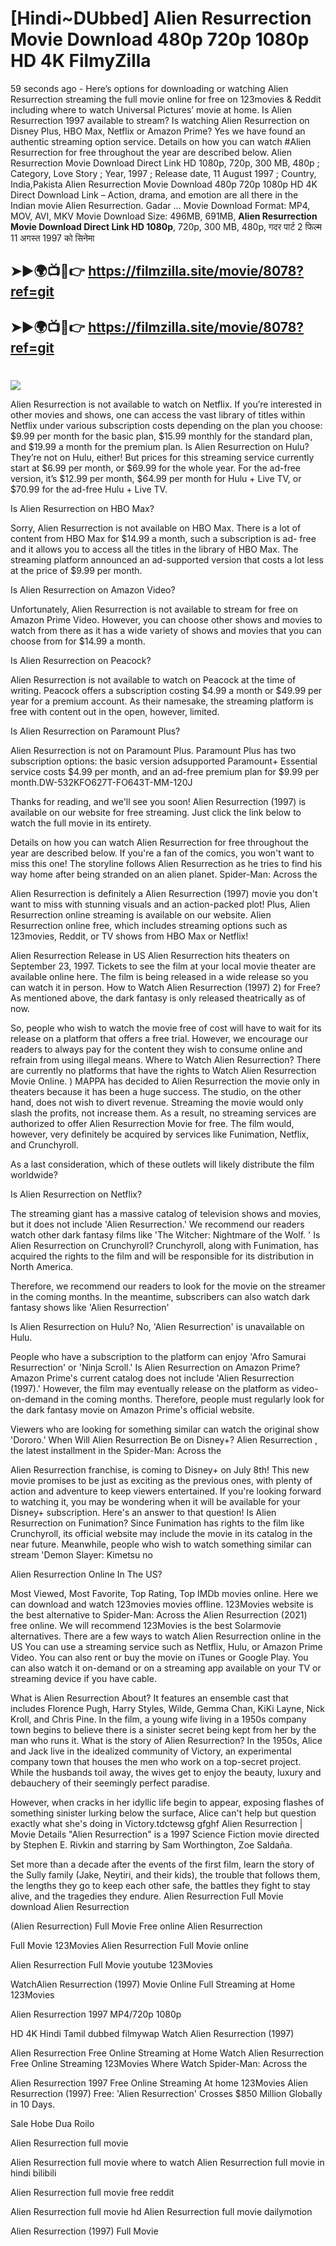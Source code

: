 # [Hindi~DUbbed] Alien Resurrection Movie Download 480p 720p 1080p HD 4K FilmyZilla


59 seconds ago - Here’s options for downloading or watching Alien Resurrection streaming the full movie online for free on 123movies & Reddit including where to watch Universal Pictures’ movie at home. Is Alien Resurrection 1997 available to stream? Is watching Alien Resurrection on Disney Plus, HBO Max, Netflix or Amazon Prime? Yes we have found an authentic streaming option service. Details on how you can watch #Alien Resurrection for free throughout the year are described below. Alien Resurrection Movie Download Direct Link HD 1080p, 720p, 300 MB, 480p ; Category, Love Story ; Year, 1997 ; Release date, 11 August 1997 ; Country, India,Pakista Alien Resurrection Movie Download 480p 720p 1080p HD 4K Direct Download Link – Action, drama, and emotion are all there in the Indian movie Alien Resurrection. Gadar ...
Movie Download Format: MP4, MOV, AVI, MKV
Movie Download Size: 496MB, 691MB, **Alien Resurrection Movie Download Direct Link HD 1080p**, 720p, 300 MB, 480p, गदर पार्ट 2 फिल्म 11 अगस्त 1997 को सिनेमा

## ➤►🌍📺📱👉   https://filmzilla.site/movie/8078?ref=git

## ➤►🌍📺📱👉   https://filmzilla.site/movie/8078?ref=git

#

<img src="https://image.tmdb.org/t/p/w780//f0dFcDXdF6CGz1P1rDzOhwD9hs8.jpg" />

Alien Resurrection is not available to watch on Netflix. If you’re interested in other movies and shows, one can access the vast library of titles within Netflix under various subscription costs depending on the plan you choose: $9.99 per month for the basic plan, $15.99 monthly for the standard plan, and $19.99 a month for the premium plan. Is Alien Resurrection on Hulu? They’re not on Hulu, either! But prices for this streaming service currently start at $6.99 per month, or $69.99 for the whole year. For the ad-free version, it’s $12.99 per month, $64.99 per month for Hulu + Live TV, or $70.99 for the ad-free Hulu + Live TV.

Is Alien Resurrection on HBO Max?

Sorry, Alien Resurrection is not available on HBO Max. There is a lot of content from HBO Max for $14.99 a month, such a subscription is ad- free and it allows you to access all the titles in the library of HBO Max. The streaming platform announced an ad-supported version that costs a lot less at the price of $9.99 per month.

Is Alien Resurrection on Amazon Video?

Unfortunately, Alien Resurrection is not available to stream for free on Amazon Prime Video. However, you can choose other shows and movies to watch from there as it has a wide variety of shows and movies that you can choose from for $14.99 a month.

Is Alien Resurrection on Peacock?

Alien Resurrection is not available to watch on Peacock at the time of writing. Peacock offers a subscription costing $4.99 a month or $49.99 per year for a premium account. As their namesake, the streaming platform is free with content out in the open, however, limited.

Is Alien Resurrection on Paramount Plus?

Alien Resurrection is not on Paramount Plus. Paramount Plus has two subscription options: the basic version adsupported Paramount+ Essential service costs $4.99 per month, and an ad-free premium plan for $9.99 per month.DW-532KFO627T-FO643T-MM-120J

Thanks for reading, and we'll see you soon! Alien Resurrection (1997) is available on our website for free streaming. Just click the link below to watch the full movie in its entirety.

Details on how you can watch Alien Resurrection for free throughout the year are described below. If you're a fan of the comics, you won't want to miss this one! The storyline follows Alien Resurrection as he tries to find his way home after being stranded on an alien planet. Spider-Man: Across the

Alien Resurrection is definitely a Alien Resurrection (1997) movie you don't want to miss with stunning visuals and an action-packed plot! Plus, Alien Resurrection online streaming is available on our website. Alien Resurrection online free, which includes streaming options such as 123movies, Reddit, or TV shows from HBO Max or Netflix!

Alien Resurrection Release in US Alien Resurrection hits theaters on September 23, 1997. Tickets to see the film at your local movie theater are available online here. The film is being released in a wide release so you can watch it in person. How to Watch Alien Resurrection (1997) 2) for Free? As mentioned above, the dark fantasy is only released theatrically as of now.

So, people who wish to watch the movie free of cost will have to wait for its release on a platform that offers a free trial. However, we encourage our readers to always pay for the content they wish to consume online and refrain from using illegal means. Where to Watch Alien Resurrection? There are currently no platforms that have the rights to Watch Alien Resurrection Movie Online. ) MAPPA has decided to Alien Resurrection the movie only in theaters because it has been a huge success. The studio, on the other hand, does not wish to divert revenue. Streaming the movie would only slash the profits, not increase them. As a result, no streaming services are authorized to offer Alien Resurrection Movie for free. The film would, however, very definitely be acquired by services like Funimation, Netflix, and Crunchyroll.

As a last consideration, which of these outlets will likely distribute the film worldwide?

Is Alien Resurrection on Netflix?

The streaming giant has a massive catalog of television shows and movies, but it does not include 'Alien Resurrection.' We recommend our readers watch other dark fantasy films like 'The Witcher: Nightmare of the Wolf. ' Is Alien Resurrection on Crunchyroll? Crunchyroll, along with Funimation, has acquired the rights to the film and will be responsible for its distribution in North America.

Therefore, we recommend our readers to look for the movie on the streamer in the coming months. In the meantime, subscribers can also watch dark fantasy shows like 'Alien Resurrection'

Is Alien Resurrection on Hulu? No, 'Alien Resurrection' is unavailable on Hulu.

People who have a subscription to the platform can enjoy 'Afro Samurai Resurrection' or 'Ninja Scroll.' Is Alien Resurrection on Amazon Prime? Amazon Prime's current catalog does not include 'Alien Resurrection (1997).' However, the film may eventually release on the platform as video-on-demand in the coming months. Therefore, people must regularly look for the dark fantasy movie on Amazon Prime's official website.

Viewers who are looking for something similar can watch the original show 'Dororo.' When Will Alien Resurrection Be on Disney+? Alien Resurrection , the latest installment in the Spider-Man: Across the

Alien Resurrection franchise, is coming to Disney+ on July 8th! This new movie promises to be just as exciting as the previous ones, with plenty of action and adventure to keep viewers entertained. If you're looking forward to watching it, you may be wondering when it will be available for your Disney+ subscription. Here's an answer to that question! Is Alien Resurrection on Funimation? Since Funimation has rights to the film like Crunchyroll, its official website may include the movie in its catalog in the near future. Meanwhile, people who wish to watch something similar can stream 'Demon Slayer: Kimetsu no

Alien Resurrection Online In The US?

Most Viewed, Most Favorite, Top Rating, Top IMDb movies online. Here we can download and watch 123movies movies offline. 123Movies website is the best alternative to Spider-Man: Across the Alien Resurrection (2021) free online. We will recommend 123Movies is the best Solarmovie alternatives. There are a few ways to watch Alien Resurrection online in the US You can use a streaming service such as Netflix, Hulu, or Amazon Prime Video. You can also rent or buy the movie on iTunes or Google Play. You can also watch it on-demand or on a streaming app available on your TV or streaming device if you have cable.

What is Alien Resurrection About? It features an ensemble cast that includes Florence Pugh, Harry Styles, Wilde, Gemma Chan, KiKi Layne, Nick Kroll, and Chris Pine. In the film, a young wife living in a 1950s company town begins to believe there is a sinister secret being kept from her by the man who runs it. What is the story of Alien Resurrection? In the 1950s, Alice and Jack live in the idealized community of Victory, an experimental company town that houses the men who work on a top-secret project. While the husbands toil away, the wives get to enjoy the beauty, luxury and debauchery of their seemingly perfect paradise.

However, when cracks in her idyllic life begin to appear, exposing flashes of something sinister lurking below the surface, Alice can't help but question exactly what she's doing in Victory.tdctewsg gfghf Alien Resurrection | Movie Details "Alien Resurrection" is a 1997 Science Fiction movie directed by Stephen E. Rivkin and starring by Sam Worthington, Zoe Saldaña.

Set more than a decade after the events of the first film, learn the story of the Sully family (Jake, Neytiri, and their kids), the trouble that follows them, the lengths they go to keep each other safe, the battles they fight to stay alive, and the tragedies they endure. Alien Resurrection Full Movie download Alien Resurrection

(Alien Resurrection) Full Movie Free online Alien Resurrection

Full Movie 123Movies Alien Resurrection Full Movie online

Alien Resurrection Full Movie youtube 123Movies

WatchAlien Resurrection (1997) Movie Online Full Streaming at Home 123Movies

Alien Resurrection 1997 MP4/720p 1080p

HD 4K Hindi Tamil dubbed filmywap Watch Alien Resurrection (1997)

Alien Resurrection Free Online Streaming at Home Watch Alien Resurrection Free Online Streaming 123Movies Where Watch Spider-Man: Across the

Alien Resurrection 1997 Free Online Streaming At home 123Movies Alien Resurrection (1997) Free: 'Alien Resurrection' Crosses $850 Million Globally in 10 Days.

Sale Hobe Dua Roilo

Alien Resurrection full movie

Alien Resurrection full movie where to watch Alien Resurrection full movie in hindi bilibili

Alien Resurrection full movie free reddit

Alien Resurrection full movie hd Alien Resurrection full movie dailymotion

Alien Resurrection (1997) Full Movie